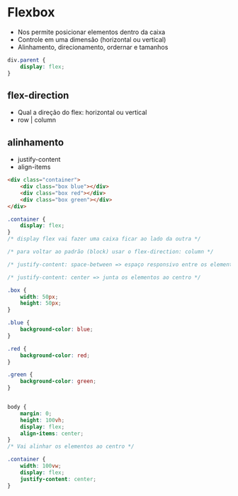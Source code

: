 # Flexbox

* Nos permite posicionar elementos dentro da caixa
* Controle em uma dimensão (horizontal ou vertical)
* Alinhamento, direcionamento, ordernar e tamanhos

```css
div.parent {
    display: flex;
}
```

## flex-direction 

* Qual a direção do flex: horizontal ou vertical
* row | column 

## alinhamento

* justify-content
* align-items

```html
<div class="container">
    <div class="box blue"></div>
    <div class="box red"></div>
    <div class="box green"></div>
</div>
```

```css
.container {
    display: flex;
}
/* display flex vai fazer uma caixa ficar ao lado da outra */

/* para voltar ao padrão (block) usar o flex-direction: column */

/* justify-content: space-between => espaço responsivo entre os elementos */

/* justify-content: center => junta os elementos ao centro */

.box {
    width: 50px;
    height: 50px;
}

.blue {
    background-color: blue;
}

.red {
    background-color: red;
}

.green {
    background-color: green;
}
```

```css

body {
    margin: 0;
    height: 100vh;
    display: flex;
    align-items: center;
}
/* Vai alinhar os elementos ao centro */

.container {
    width: 100vw;
    display: flex;
    justify-content: center;
}
```

